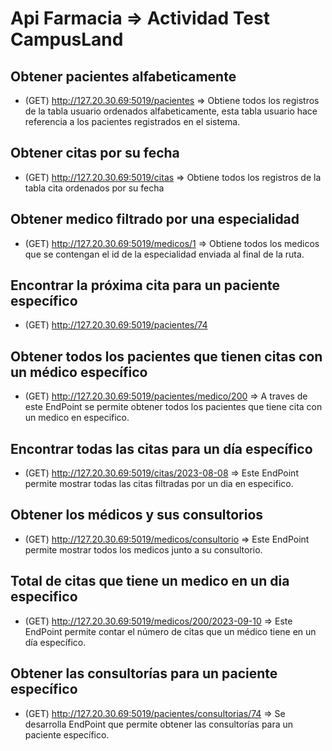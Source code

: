 # Api Farmacia => Actividad Test CampusLand


## Obtener pacientes alfabeticamente 
- (GET) http://127.20.30.69:5019/pacientes => Obtiene todos los registros de la tabla usuario ordenados alfabeticamente, esta tabla usuario hace referencia a los pacientes registrados en el sistema.

## Obtener citas por su fecha 
- (GET) http://127.20.30.69:5019/citas => Obtiene todos los registros de la tabla cita ordenados por su fecha

## Obtener medico filtrado por una especialidad  
- (GET) http://127.20.30.69:5019/medicos/1 => Obtiene todos los medicos que se contengan el id de la especialidad enviada al final de la ruta.

## Encontrar la próxima cita para un paciente específico  
- (GET) http://127.20.30.69:5019/pacientes/74 


## Obtener todos los pacientes que tienen citas con un médico específico
- (GET) http://127.20.30.69:5019/pacientes/medico/200 => A traves de este EndPoint se permite obtener todos los pacientes que tiene cita con un medico en especifico.

## Encontrar todas las citas para un día específico
- (GET) http://127.20.30.69:5019/citas/2023-08-08 => Este EndPoint permite mostrar todas las citas filtradas por un dia en especifico.

## Obtener los médicos y sus consultorios
- (GET) http://127.20.30.69:5019/medicos/consultorio => Este EndPoint permite mostrar todos los medicos junto a su consultorio.

## Total de citas que tiene un medico en un dia especifico
- (GET) http://127.20.30.69:5019/medicos/200/2023-09-10 => Este EndPoint permite contar el número de citas que un médico tiene en un día específico.

## Obtener las consultorías para un paciente específico
- (GET) http://127.20.30.69:5019/pacientes/consultorias/74 => Se desarrolla EndPoint que permite obtener las consultorías para un paciente específico.